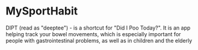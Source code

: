 # MySportHabit
DIPT (read as "deeptee") - is a shortcut for "Did I Poo Today?". It is an app helping track your bowel movements, which is especially important for people with gastrointestinal problems, as well as in children and the elderly

